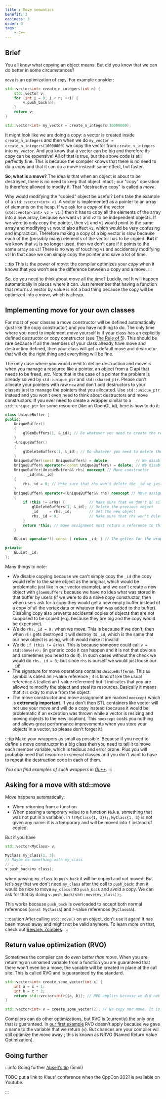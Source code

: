 ```yaml
---
title : Move semantics
benefit: 3
easiness: 3
order: 3
tags:
    - C++
---
```


## Brief

You all know what copying an object means. But did you know that we can do better in some circumstances?

`move` is an optimization of `copy`. For example consider:

```cpp
std::vector<int> create_n_integers(int n) {
    std::vector v;
    for (int i = 0; i < n; ++i) {
        v.push_back(n);
    }
    return v;
}

std::vector<int> my_vector = create_n_integers(10000000);
```

It might look like we are doing a copy: a vector is created inside `create_n_integers` and then when we do `my_vector = create_n_integers(10000000)` we copy the vector from `create_n_integers` into `my_vector`. And you know that a vector can be big and therefore its copy can be expensive! All of that is true, but the above code is still perfectly fine. This is because the compiler knows that there is no need to do a copy and that it can do a move instead: same effect, but faster.

**So, what is a move?** The idea is that when an object is about to be destroyed, there is no need to keep that object intact ; our "copy" operation is therefore allowed to modify it. That "destructive copy" is called a *move*.

Why would modifying the "copied" object be useful? Let's take the example of a `std::vector<int> v1`. A vector is implemented as a pointer to an array of elements on the heap. If we ask for a *copy* of the vector (`std::vector<int> v2 = v1;`) then it has to copy all the elements of the array into a new array, because we want `v1` and `v2` to be independent objects. If we were to only copy the pointer, then `v1` and `v2` would point to the same array and modifying `v1` would also affect `v2`, which would be very confusing and impractical.
Therefore making a copy of a big vector is slow because each of the (possibly many) elements of the vector has to be copied. **But** if we know that `v1` is no longer used, then we don't care if it points to the same array as `v2`! There is no way of touching `v1` and accidentaly modifying `v2`! In that case we can simply copy the pointer and save a lot of time.

:::tip
This is the power of *move*: the compiler optimizes your *copy* when it knows that you won't see the difference between a copy and a move.
:::

So, do you need to think about *move* all the time? Luckily, no! It will happen automatically in places where it can. Just remember that having a function that returns a vector by value is not a bad thing because the copy will be optimized into a move, which is cheap.

## Implementing move for your own classes

For most of your classes a move constructor will be defined automatically (just like the copy constructor) and you have nothing to do.
The only time where you need to implement *move* yourself is if your class has an explicitly defined destructor or copy constructor (see [The Rule of 5](./rule-of-5)). This should be rare because if all the members of your class already have move and destruction defined, then your class will get a default move and destructor that will do the right thing and everything will be fine.

The only case where you would need to define destruction and move is when you manage a resource like a pointer, an object from a C api that needs to be freed, *etc.* Note that in the case of a pointer the problem is already solved by `std::unique_ptr` and `std::shared_ptr`. Please don't allocate your pointers with raw `new` and don't add destructors to your classes just to manage the pointers that you allocated. Use `std::unique_ptr` instead and you won't even need to think about destructors and move constructors.
If you ever need to create a wrapper similar to a `std::unique_ptr` for some resource (like an OpenGL id), here is how to do it:

```cpp
class UniqueBuffer {
public:
    UniqueBuffer()
    {
        glGenBuffers(1, &_id); // Do whatever you need to create the resource
    }
    ~UniqueBuffer()
    {
        glDeleteBuffers(1, &_id); // Do whatever you need to delete the resource
    }
    UniqueBuffer(const UniqueBuffer&) = delete;            // We disable copying
    UniqueBuffer& operator=(const UniqueBuffer&) = delete; // We disable copying
    UniqueBuffer(UniqueBuffer&& rhs) noexcept // Move constructor
        : _id{rhs._id}
    {
        rhs._id = 0; // Make sure that rhs won't delete the _id we just copied
    }
    UniqueBuffer& operator=(UniqueBuffer&& rhs) noexcept // Move assignment operator
    {
        if (this != &rhs) {           // Make sure that we don't do silly things if we try to move an object to itself
            glDeleteBuffers(1, &_id); // Delete the previous object
            _id     = rhs._id;        // Get the new object
            rhs._id = 0;              // Make sure that rhs won't delete the _id we just copied
        }
        return *this; // move assignment must return a reference to this, so we do it
    }

    GLuint operator*() const { return _id; } // The getter for the wrapped `_id`. You can also have it as a function called id() but I like to use the dereference operator for that purpose (*my_wrapper).

private:
    GLuint _id;
};
```

Many things to note:

- We disable copying because we can't simply copy the `_id` (the copy would refer to the same object as the original, which would be problematic just like in our vector example), and we can't create a new object with `glGenBuffers` because we have no idea what was stored in that buffer by users (if we were to do a naive copy constructor, then when users ask for a copy they would get a new empty buffer instead of a copy of all the vertex data or whatever that was added to the buffer). Disabling copy also prevents accidental copies of objects that are not supposed to be copied (e.g. because they are big and the copy would be expensive).
- We do `rhs._id = 0;` when we move. This is because if we don't, then when `rhs` gets destroyed it will destroy its `_id`, which is the same that our new object is using, which would make it invalid!
- We do `if (this != &rhs)`. This is because someone could call `v = std::move(v);` (in generic code it can happen and it is not that obvious and sometimes you need to do it). In such cases without the check we would do `rhs._id = 0;` but since `rhs` is ourself we would just loose our `_id`!
- The signature for move operations contains `UniqueBuffer&&`. This `&&` symbol is called an r-value reference ; it is kind of like the usual reference `&` (called an l-value reference) but it indicates that you are allowed to modify the object and steal its resources. Basically it means that it is okay to move from the object. 
- The move constructor and move assignment are marked `noexcept` which is **extremely important**. If you don't then STL containers like vector will not use your move and will do a copy instead (because it would be problematic if an exception was thrown while a vector is resizing and moving objects to the new location). This `noexcept` costs you nothing and allows great performance improvements when you store your objects in a vector, so please don't forget it!

:::tip
Make your wrappers as small as possible. Because if you need to define a move constructor in a big class then you need to tell it to move each member variable, which is tedious and error prone. Plus you will probably need that resource in several classes and you don't want to have to repeat the destruction code in each of them.

*You can find examples of such wrappers in [GL++](https://github.com/CoolLibs/glpp/blob/main/src/glpp/internal/UniqueHandle.h)*.
:::

## Asking for a move with std::move

Move happens automatically:
- When returning from a function
- When passing a temporary value to a function (a.k.a. something that was not put in a variable). In `f(MyClass{1, 3});`, `MyClass{1, 3}` is not given any name: it is a temporary and will be moved into `f` instead of copied.

But if you have
```cpp
std::vector<MyClass> v;

MyClass my_class{1, 3};
// Maybe do something with my_class
// . . .
v.push_back(my_class);
```

when passing `my_class` to `push_back` it will be copied and not moved. But let's say that we don't need `my_class` after the call to `push_back`: then it would be nice to move `my_class` into `push_back` and avoid a copy. We can ask for that by doing `v.push_back(std::move(my_class));`.

This works because `push_back` is overloaded to accept both normal references (`const MyClass&`) and r-value references (`MyClass&&`).

:::caution
After calling `std::move()` on an object, don't use it again! It has been moved away and might not be valid anymore. To learn more on that, check out [Beware: Zombies](https://abseil.io/tips/77).
:::

## Return value optimization (RVO)

Sometimes the compiler can do *even better than move*. When you are returning an unnamed variable from a function you are guaranteed that there won't even be a move, the variable will be created in place at the call site. This is called RVO and is guaranteed by the standard.
```cpp
std::vector<int> create_some_vector(int x) {
    int a = x + 1;
    int b = x * 2;
    return std::vector<int>{{a, b}}; // RVO applies because we did not give a name to the variable std::vector<int>{{a, b}}, we returned it directly
}

std::vector<int> v = create_some_vector(2); // No copy nor move. It is the same as doing std::vector<int> v = {2 + 1, 2 * 2};
```

Compilers can do other optimizations, but RVO is (currently) the only one that is guaranteed. In [our first example](#brief) RVO doesn't apply because we gave a name to the variable that we return (`v`). But chances are your compiler will still optimize the *move* away ; this is known as NRVO (Named Return Value Optimization).

## Going further

:::info Going further
[Abseil's tip](https://abseil.io/tips/77) (5min)

TODO put a link to Klaus' conference when the CppCon 2021 is available on Youtube.
<!-- [Klaus Iglberger] -->

:::